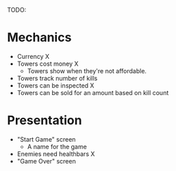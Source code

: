 TODO:

# Mechanics

-   Currency X
-   Towers cost money X
    -   Towers show when they're not affordable.
-   Towers track number of kills
-   Towers can be inspected X
-   Towers can be sold for an amount based on kill count

# Presentation

-   "Start Game" screen
    -   A name for the game
-   Enemies need healthbars X
-   "Game Over" screen
